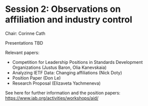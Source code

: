 # Session 2: Observations on affiliation and industry control

Chair: Corinne Cath

Presentations TBD

Relevant papers:

* Competition for Leadership Positions in Standards Development Organizations (Justus Baron, Olia Kanevskaia)
* Analyzing IETF Data: Changing affiliations (Nick Doty)
* Position Paper (Don Le)
* Research Proposal (Elizaveta Yachmeneva)

See here for further information and the position papers: https://www.iab.org/activities/workshops/aid/
